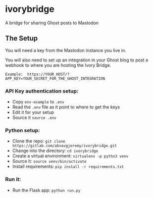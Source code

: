 # ivorybridge

A bridge for sharing Ghost posts to Mastodon

## The Setup

You will need a key from the Mastodon instance you live in.

You will also need to set up an integration in your Ghost blog to post a webhook to where you are hosting the Ivory Bridge.

```
Example:  https://YOUR_HOST/?APP_KEY=YOUR_SECRET_FOR_THE_GHOST_INTEGRATION
```

### API Key authentication setup:

- Copy `env-example` to `.env`
- Read the `.env` file as it point to where to get the keys
- Edit it for your setup
- Source it `source .env`

### Python setup:

- Clone the repo: `git clone https://gitlab.com/abvavgjeremy/ivorybridge.git`
- Change into the directory: `cd ivorybridge`
- Create a virtual environment: `virtualenv -p pytho3 venv`
- Source it: `source venv/bin/activate`
- Install requirements: `pip install -r requirements.txt`

### Run it:

- Run the Flask app: `python run.py`
